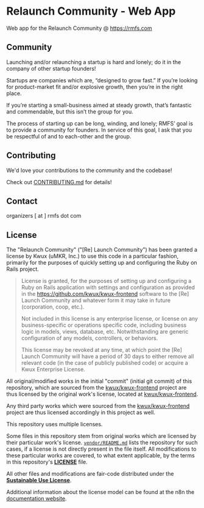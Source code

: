 # Relaunch Community - Web App

Web app for the Relaunch Community @ https://rmfs.com

## Community

Launching and/or relaunching a startup is hard and lonely; do it in the company of other startup founders!

Startups are companies which are, “designed to grow fast.” If you’re looking for product-market fit and/or explosive growth, then you’re in the right place.

If you’re starting a small-business aimed at steady growth, that’s fantastic and commendable, but this isn’t the group for you.

The process of starting up can be long, winding, and lonely; RMFS’ goal is to provide a community for founders. In service of this goal, I ask that you be respectful of and to each-other and the group.

## Contributing

We'd love your contributions to the community and the codebase! 

Check out [CONTRIBUTING.md](./CONTRIBUTING.md) for details!

## Contact

organizers [ at ] rmfs dot com

## License

The "Relaunch Community" ("[Re] Launch Community") has been granted 
a license by Kwux (uMKR, Inc.) to use this code in a particular fashion,
primarily for the purposes of quickly setting up and configuring
the Ruby on Rails project.

> License is granted, for the purposes of setting up and configuring a Ruby on Rails application with settings and configuration as provided in the https://github.com/kwux/kwux-frontend software to the [Re] Launch Community and whatever form it may take in future (corporation, coop, etc.).
>
> Not included in this license is any enterprise license, or license on any business-specific or operations specific code, including business logic in models, views, database, etc. Notwithstanding are generic configuration of any models, controllers, or behaviors.
>
> This license may be revoked at any time, at which point the [Re] Launch Community will have a period of 30 days to either remove all relevant code (in the case of publicly published code) or acquire a Kwux Enterprise License.

All original/modified works in the initial "commit" (initial git commit) of this repository,
which are sourced from the [kwux/kwux-frontend](https://github.com/kwux/kwux-frontend) project
are thus licensed by the original work's license, located at [kwux/kwux-frontend](https://github.com/kwux/kwux-frontend/LICENSE.md).

Any third party works which were sourced from the [kwux/kwux-frontend](https://github.com/kwux/kwux-frontend) project
are thus licensed accordingly in this project as well.

This repository uses multiple licenses.

Some files in this repository stem from original works which are licensed by 
their particular work's license. 
[`vendor/README.md`](https://github.com/relaunch-community/web-app/blob/main/vendor/README.md) lists the repository for such cases, if
a license is not directly present in the file itself.
All modifications to these particular works are covered, to what extent applicable,
by the terms in this repository's [**LICENSE**](https://github.com/relaunch-community/web-app/blob/main/LICENSE.md) file.

All other files and modifications are fair-code distributed under the 
[**Sustainable Use License**](https://github.com/relaunch-community/web-app/blob/main/LICENSE.md).

Additional information about the license model can be found at the n8n
the [documentation website](https://docs.n8n.io/reference/license/).